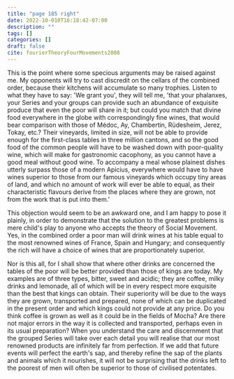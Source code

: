 ```yaml
---
title: "page 185 right"
date: 2022-10-010T16:18:42-07:00
description: ""
tags: []
categories: []
draft: false
cite: fourierTheoryFourMovements2008
---
```


This is the point where some specious arguments may be raised
against me. My opponents will try to cast discredit on the cellars
of the combined order, because their kitchens will accumulate so
many trophies. Listen to what they have to say: 'We grant you',
they will tell me, 'that your phalanxes, your Series and your groups
can provide such an abundance of exquisite produce that even the
poor will share in it; but could you match that divine food everywhere in the globe with correspondingly fine wines, that would bear
comparison with those of Médoc, Ay, Chambertin, Rüdesheim,
Jerez, Tokay, etc.? Their vineyards, limited in size, will not be able
to provide enough for the first-class tables in three million cantons,
and so the good food of the common people will have to be washed
down with poor-quality wine, which will make for gastronomic
cacophony, as you cannot have a good meal without good wine. To
accompany a meal whose plainest dishes utterly surpass those of a
modern Apicius, everywhere would have to have wines superior to
those from our famous vineyards which occupy tiny areas of land,
and which no amount of work will ever be able to equal, as their
characteristic flavours derive from the places where they are grown,
not from the work that is put into them.' 

This objection would seem to be an awkward one, and I am
happy to pose it plainly, in order to demonstrate that the solution
to the greatest problems is mere child's play to anyone who accepts
the theory of Social Movement. Yes, in the combined order a poor
man will drink wines at his table equal to the most renowned wines
of France, Spain and Hungary; and consequently the rich will have
a choice of wines that are proportionately superior. 

Nor is this all, for I shall show that where other drinks are concerned the tables of the poor will be better provided than those of
kings are today. My examples are of three types, bitter, sweet and
acidic; they are coffee, milky drinks and lemonade, all of which will
be in every respect more exquisite than the best that kings can
obtain. Their superiority will be due to the ways they are grown,
transported and prepared, none of which can be duplicated in the
present order and which kings could not provide at any price. Do
you think coffee is grown as well as it could be in the fields of
Mocha? Are there not major errors in the way it is collected and
transported, perhaps even in its usual preparation? When you
understand the care and discernment that the grouped Series will
take over each detail you will realise that our most renowned products are infinitely far from perfection. If we add that future events
will perfect the earth's sap, and thereby refine the sap of the plants
and animals which it nourishes, it will not be surprising that the
drinks left to the poorest of men will often be superior to those of
civilised potentates. 